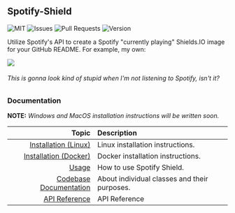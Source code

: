 ## Spotify-Shield

![MIT](https://img.shields.io/github/license/Ekstropiya/Spotify-Shield)
![Issues](https://img.shields.io/github/issues/Ekstropiya/Spotify-Shield)
![Pull Requests](https://img.shields.io/github/issues-pr/Ekstropiya/Spotify-Shield?label=pull%20requests)
![Version](https://img.shields.io/github/v/tag/Ekstropiya/Spotify-Shield)

Utilize Spotify's API to create a Spotify "currently playing" Shields.IO image for your GitHub README. For example, my own:

![](https://spotify.api.extropy.dev/spotify/playing-raw)

###### This is gonna look kind of stupid when I'm not listening to Spotify, isn't it?

### Documentation

<!-- Happy, Troube? -->
**NOTE:** *Windows and MacOS installation instructions will be written soon.*

|                                             Topic | Description                                  |
| ------------------------------------------------: | :------------------------------------------- |
|   [Installation (Linux)](./docs/installation/Linux.md) | Linux installation instructions.             |
| [Installation (Docker)](./docs/installation/Docker.md) | Docker installation instructions.            |
|                        [Usage](./docs/usage/README.md) | How to use Spotify Shield.                   |
|    [Codebase Documentation](./docs/codebase/README.md) | About individual classes and their purposes. |
|                  [API Reference](./docs/api/README.md) | API Reference                                |
